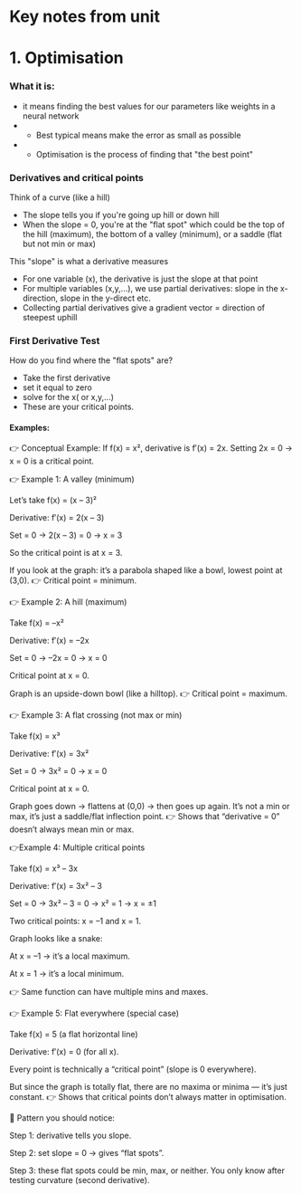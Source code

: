 # Key notes from unit

# 1. Optimisation

### What it is:

- it means finding the best values for our parameters like weights in a neural network
- - Best typical means make the error as small as possible
- - Optimisation is the process of finding that "the best point"

### Derivatives and critical points

Think of a curve (like a hill)

- The slope tells you if you're going up hill or down hill
- When the slope = 0, you're at the "flat spot" which could be the top of the hill (maximum), the bottom of a valley (minimum), or a saddle (flat but not min or max)

This "slope" is what a derivative measures

- For one variable (x), the derivative is just the slope at that point
- For multiple variables (x,y,...), we use partial derivatives: slope in the x-direction, slope in the y-direct etc.
- Collecting partial derivatives give a gradient vector = direction of steepest uphill

### First Derivative Test

How do you find where the "flat spots" are?

- Take the first derivative
- set it equal to zero
- solve for the x( or x,y,...)
- These are your critical points.

#### Examples:

👉 Conceptual Example: If f(x) = x², derivative is f′(x) = 2x. Setting 2x = 0 → x = 0 is a critical point.

👉 Example 1: A valley (minimum)

Let’s take
f(x) = (x – 3)²

Derivative: f′(x) = 2(x – 3)

Set = 0 → 2(x – 3) = 0 → x = 3

So the critical point is at x = 3.

If you look at the graph: it’s a parabola shaped like a bowl, lowest point at (3,0).
👉 Critical point = minimum.

👉 Example 2: A hill (maximum)

Take
f(x) = –x²

Derivative: f′(x) = –2x

Set = 0 → –2x = 0 → x = 0

Critical point at x = 0.

Graph is an upside-down bowl (like a hilltop).
👉 Critical point = maximum.

👉 Example 3: A flat crossing (not max or min)

Take
f(x) = x³

Derivative: f′(x) = 3x²

Set = 0 → 3x² = 0 → x = 0

Critical point at x = 0.

Graph goes down → flattens at (0,0) → then goes up again. It’s not a min or max, it’s just a saddle/flat inflection point.
👉 Shows that “derivative = 0” doesn’t always mean min or max.

👉Example 4: Multiple critical points

Take
f(x) = x³ – 3x

Derivative: f′(x) = 3x² – 3

Set = 0 → 3x² – 3 = 0 → x² = 1 → x = ±1

Two critical points: x = –1 and x = 1.

Graph looks like a snake:

At x = –1 → it’s a local maximum.

At x = 1 → it’s a local minimum.

👉 Same function can have multiple mins and maxes.

👉 Example 5: Flat everywhere (special case)

Take
f(x) = 5 (a flat horizontal line)

Derivative: f′(x) = 0 (for all x).

Every point is technically a “critical point” (slope is 0 everywhere).

But since the graph is totally flat, there are no maxima or minima — it’s just constant.
👉 Shows that critical points don’t always matter in optimisation.

🔑 Pattern you should notice:

Step 1: derivative tells you slope.

Step 2: set slope = 0 → gives “flat spots”.

Step 3: these flat spots could be min, max, or neither. You only know after testing curvature (second derivative).
